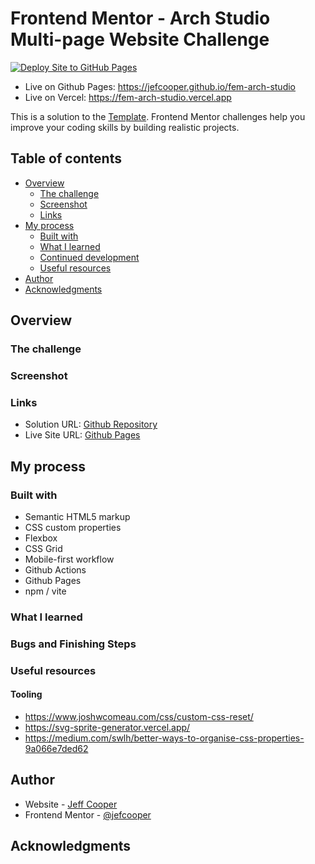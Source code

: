 # Frontend Mentor - Arch Studio Multi-page Website Challenge

[![Deploy Site to GitHub Pages](https://github.com/jefcooper/fem-arch-studio/actions/workflows/static.yml/badge.svg)](https://github.com/jefcooper/fem-arch-studio/actions/workflows/static.yml)

- Live on Github Pages: https://jefcooper.github.io/fem-arch-studio
- Live on Vercel: https://fem-arch-studio.vercel.app

This is a solution to the [Template](https://www.frontendmentor.io/challenges/X). Frontend Mentor challenges help you improve your coding skills by building realistic projects.

## Table of contents

- [Overview](#overview)
  - [The challenge](#the-challenge)
  - [Screenshot](#screenshot)
  - [Links](#links)
- [My process](#my-process)
  - [Built with](#built-with)
  - [What I learned](#what-i-learned)
  - [Continued development](#continued-development)
  - [Useful resources](#useful-resources)
- [Author](#author)
- [Acknowledgments](#acknowledgments)

## Overview

### The challenge

### Screenshot

### Links

- Solution URL: [Github Repository](https://github.com/jefcooper/fem-arch-studio)
- Live Site URL: [Github Pages](https://jefcooper.github.io/fem-arch-studio)

## My process

### Built with

- Semantic HTML5 markup
- CSS custom properties
- Flexbox
- CSS Grid
- Mobile-first workflow
- Github Actions
- Github Pages
- npm / vite

### What I learned

### Bugs and Finishing Steps

### Useful resources

#### Tooling

- https://www.joshwcomeau.com/css/custom-css-reset/
- https://svg-sprite-generator.vercel.app/
- https://medium.com/swlh/better-ways-to-organise-css-properties-9a066e7ded62

## Author

- Website - [Jeff Cooper](https://jefcooper.github.io)
- Frontend Mentor - [@jefcooper](https://www.frontendmentor.io/profile/jefcooper)

## Acknowledgments

